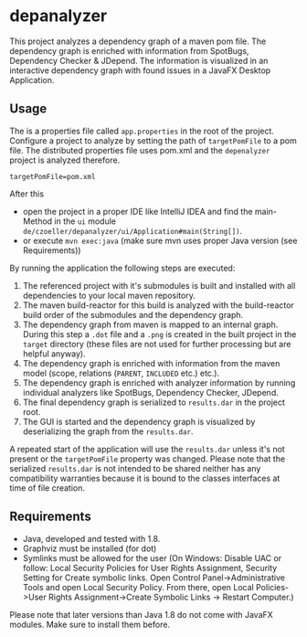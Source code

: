 # depanalyzer
This project analyzes a dependency graph of a maven pom file. The dependency graph is enriched with information from SpotBugs, Dependency Checker & JDepend. The information is visualized in an interactive dependency graph with found issues in a JavaFX Desktop Application.

## Usage
The is a properties file called `app.properties` in the root of the project. Configure a project to analyze by setting the path of `targetPomFile` to a pom file.
The distributed properties file uses pom.xml and the `depenalyzer` project is analyzed therefore.
```
targetPomFile=pom.xml
```
After this 
- open the project in a proper IDE like IntelliJ IDEA and find the main-Method in the `ui` module `de/czoeller/depanalyzer/ui/Application#main(String[])`.
- or execute `mvn exec:java` (make sure mvn uses proper Java version (see Requirements))

By running the application the following steps are executed:
1. The referenced project with it's submodules is built and installed with all dependencies to your local maven repository.
2. The maven build-reactor for this build is analyzed with the build-reactor build order of the submodules and the dependency graph.
3. The dependency graph from maven is mapped to an internal graph. During this step a `.dot` file and a `.png` is created in the built project in the `target` directory (these files are not used for further processing but are helpful anyway).
4. The dependency graph is enriched with information from the maven model (scope, relations (`PARENT`, `INCLUDED` etc.) etc.).
5. The dependency graph is enriched with analyzer information by running individual analyzers like SpotBugs, Dependency Checker, JDepend.
6. The final dependency graph is serialized to `results.dar` in the project root.
7. The GUI is started and the dependency graph is visualized by deserializing the graph from the `results.dar`.

A repeated start of the application will use the `results.dar` unless it's not present or the `targetPomFile` property was changed.
Please note that the serialized `results.dar` is not intended to be shared neither has any compatibility warranties because it is bound to the classes interfaces at time of file creation.

## Requirements
- Java, developed and tested with 1.8.
- Graphviz must be installed (for dot)
- Symlinks must be allowed for the user (On Windows: Disable UAC or follow: Local Security Policies for User Rights Assignment, Security Setting for Create symbolic links.  Open Control Panel->Administrative Tools and open Local Security Policy. From there, open Local Policies->User Rights Assignment->Create Symbolic Links -> Restart Computer.)

Please note that later versions than Java 1.8 do not come with JavaFX modules. Make sure to install them before.